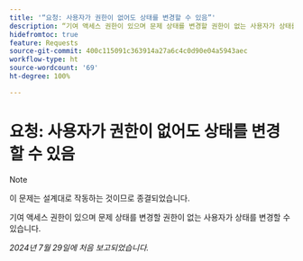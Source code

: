 ```yaml
---
title: '“요청: 사용자가 권한이 없어도 상태를 변경할 수 있음”'
description: “기여 액세스 권한이 있으며 문제 상태를 변경할 권한이 없는 사용자가 상태를 변경할 수 있습니다.”
hidefromtoc: true
feature: Requests
source-git-commit: 400c115091c363914a27a6c4c0d90e04a5943aec
workflow-type: ht
source-wordcount: '69'
ht-degree: 100%

---
```



# 요청: 사용자가 권한이 없어도 상태를 변경할 수 있음

>[!NOTE]
>
>이 문제는 설계대로 작동하는 것이므로 종결되었습니다.

기여 액세스 권한이 있으며 문제 상태를 변경할 권한이 없는 사용자가 상태를 변경할 수 있습니다.

_2024년 7월 29일에 처음 보고되었습니다._
